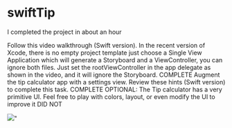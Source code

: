 # swiftTip
I completed the project in about an hour

Follow this video walkthrough (Swift version). In the recent version of Xcode, there is no empty project template just choose a Single View Application which will generate a Storyboard and a ViewController, you can ignore both files. Just set the rootViewController in the app delegate as shown in the video, and it will ignore the Storyboard. COMPLETE
Augment the tip calculator app with a settings view. Review these hints (Swift version) to complete this task. COMPLETE
OPTIONAL: The Tip calculator has a very primitive UI. Feel free to play with colors, layout, or even modify the UI to improve it DID NOT


<img src="(https://github.com/aldenaik/swiftTip/blob/master/gif/Tip.gif)">"
  
